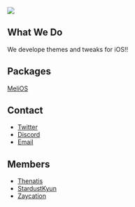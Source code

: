 ![](https://cdn.discordapp.com/attachments/643925707444977683/643964798434017280/MercuryDevLogo-5.png)
  
## What We Do

We develope themes and tweaks for iOS!!

## Packages
[MeliOS](https://repo.twickd.com/package/com.thenatis.MeliOS)

## Contact
- [Twitter](https://twitter.com/mercuryiosdev)
- [Discord](https://discord.gg/kfkZTYr)
- [Email](mercuryiosdev@gmail.com)

## Members
- [Thenatis](https://twitter.com/thenatis1)
- [StardustKyun](https://twitter.com/StardustKyun)
- [Zaycation](https://twitter.com/zaycationdev)
